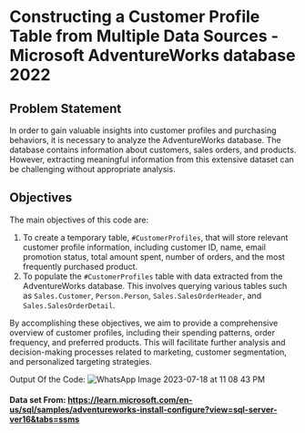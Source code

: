 # Constructing a Customer Profile Table from Multiple Data Sources - Microsoft AdventureWorks database 2022

## Problem Statement
In order to gain valuable insights into customer profiles and purchasing behaviors, it is necessary to analyze the AdventureWorks database. The database contains information about customers, sales orders, and products. However, extracting meaningful information from this extensive dataset can be challenging without appropriate analysis.

## Objectives
The main objectives of this code are:

1. To create a temporary table, `#CustomerProfiles`, that will store relevant customer profile information, including customer ID, name, email promotion status, total amount spent, number of orders, and the most frequently purchased product.
2. To populate the `#CustomerProfiles` table with data extracted from the AdventureWorks database. This involves querying various tables such as `Sales.Customer`, `Person.Person`, `Sales.SalesOrderHeader`, and `Sales.SalesOrderDetail`.

By accomplishing these objectives, we aim to provide a comprehensive overview of customer profiles, including their spending patterns, order frequency, and preferred products. This will facilitate further analysis and decision-making processes related to marketing, customer segmentation, and personalized targeting strategies.

Output Of the Code:
![WhatsApp Image 2023-07-18 at 11 08 43 PM](https://github.com/alisahraei20/Data-Analysis/assets/134171185/a27fc59d-0362-4f7b-94b5-3037d10c95d9)

#### Data set From: https://learn.microsoft.com/en-us/sql/samples/adventureworks-install-configure?view=sql-server-ver16&tabs=ssms
